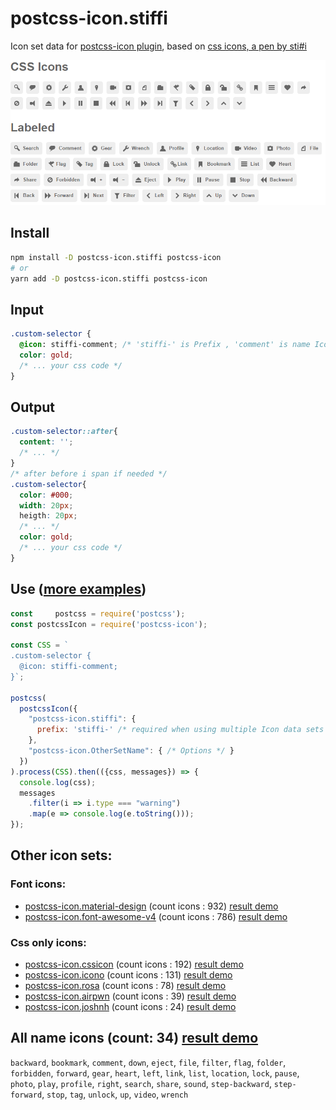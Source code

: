 # postcss-icon.stiffi

Icon set data for [postcss-icon plugin](https://github.com/retyui/postcss-icon), based on [css icons, a pen by sti#i](https://codepen.io/stiffi/pen/ysbCd)

[![postcss-icon.stiffi](https://raw.githubusercontent.com/retyui/postcss-icon.stiffi/master/preview.png)](https://retyui.github.io/postcss-icon/stiffi/)

## Install

```bash
npm install -D postcss-icon.stiffi postcss-icon
# or
yarn add -D postcss-icon.stiffi postcss-icon
```

## Input

```css
.custom-selector {
  @icon: stiffi-comment; /* 'stiffi-' is Prefix , 'comment' is name Icon*/
  color: gold;
  /* ... your css code */
}
```

## Output

```css
.custom-selector::after{
  content: '';
  /* ... */
}
/* after before i span if needed */
.custom-selector{
  color: #000;
  width: 20px;
  heigth: 20px;
  /* ... */
  color: gold;
  /* ... your css code */
}
```

## Use ([more examples](https://github.com/retyui/postcss-icon/tree/master/example/))

```js
const     postcss = require('postcss');
const postcssIcon = require('postcss-icon');

const CSS = `
.custom-selector {
  @icon: stiffi-comment;
}`;

postcss(
  postcssIcon({
    "postcss-icon.stiffi": {
      prefix: 'stiffi-' /* required when using multiple Icon data sets */
    },
    "postcss-icon.OtherSetName": { /* Options */ }
  })
).process(CSS).then(({css, messages}) => {
  console.log(css);
  messages
    .filter(i => i.type === "warning")
    .map(e => console.log(e.toString()));
});
```

## Other icon sets:

### Font icons:

- [postcss-icon.material-design](https://github.com/retyui/postcss-icon.material-design) (count icons : 932) [result demo](https://retyui.github.io/postcss-icon/material-design/)
- [postcss-icon.font-awesome-v4](https://github.com/retyui/postcss-icon.font-awesome-v4) (count icons : 786) [result demo](https://retyui.github.io/postcss-icon/font-awesome-v4/)

### Css only icons:

- [postcss-icon.cssicon](https://github.com/retyui/postcss-icon.cssicon) (count icons : 192) [result demo](https://retyui.github.io/postcss-icon/cssicon/)
- [postcss-icon.icono](https://github.com/retyui/postcss-icon.icono) (count icons : 131) [result demo](https://retyui.github.io/postcss-icon/icono/)
- [postcss-icon.rosa](https://github.com/retyui/postcss-icon.rosa) (count icons : 78) [result demo](https://retyui.github.io/postcss-icon/rosa/)
- [postcss-icon.airpwn](https://github.com/retyui/postcss-icon.airpwn) (count icons : 39) [result demo](https://retyui.github.io/postcss-icon/airpwn/)
- [postcss-icon.joshnh](https://github.com/retyui/postcss-icon.joshnh) (count icons : 24) [result demo](https://retyui.github.io/postcss-icon/joshnh/)

## All name icons (count: 34) [result demo](https://retyui.github.io/postcss-icon/stiffi/)

`backward`, `bookmark`, `comment`, `down`, `eject`, `file`, `filter`, `flag`, `folder`, `forbidden`, `forward`, `gear`, `heart`, `left`, `link`, `list`, `location`, `lock`, `pause`, `photo`, `play`, `profile`, `right`, `search`, `share`, `sound`, `step-backward`, `step-forward`, `stop`, `tag`, `unlock`, `up`, `video`, `wrench`
